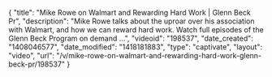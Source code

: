 {
    "title": "Mike Rowe on Walmart and Rewarding Hard Work | Glenn Beck Pr",
    "description": "Mike Rowe talks about the uproar over his association with Walmart, and how we can reward hard work. Watch full episodes of the Glenn Beck Program on demand ...",
    "videoid": "198537",
    "date_created": "1408046577",
    "date_modified": "1418181883",
    "type": "captivate",
    "layout": "video",
    "url": "\/v\/mike-rowe-on-walmart-and-rewarding-hard-work-glenn-beck-pr\/198537"
}